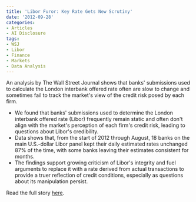 ```yaml
---
title: 'Libor Furor: Key Rate Gets New Scrutiny'
date: '2012-09-28'
categories:
- Articles
- AI Disclosure
tags:
- WSJ
- Libor
- Finance
- Markets
- Data Analysis
---
```


An analysis by The Wall Street Journal shows that banks' submissions used to
calculate the London interbank offered rate often are slow to change and
sometimes fail to track the market's view of the credit risk posed by each firm.

- We found that banks' submissions used to determine the London interbank
  offered rate (Libor) frequently remain static and often don't align with the
  market's perception of each firm's credit risk, leading to questions about
  Libor's credibility.
- Data shows that, from the start of 2012 through August, 18 banks on the main
  U.S.-dollar Libor panel kept their daily estimated rates unchanged 87% of the
  time, with some banks leaving their estimates consistent for months.
- The findings support growing criticism of Libor's integrity and fuel arguments
  to replace it with a rate derived from actual transactions to provide a truer
  reflection of credit conditions, especially as questions about its
  manipulation persist.

Read the full story
[here](http://wsj.com/article/SB10000872396390444549204578022623715861276.html).
